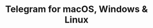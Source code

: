 ---
name: Telegram
url: 'https://web.telegram.org'
category: Social Networking
title: 'Telegram for macOS, Windows & Linux'
key: telegram

---